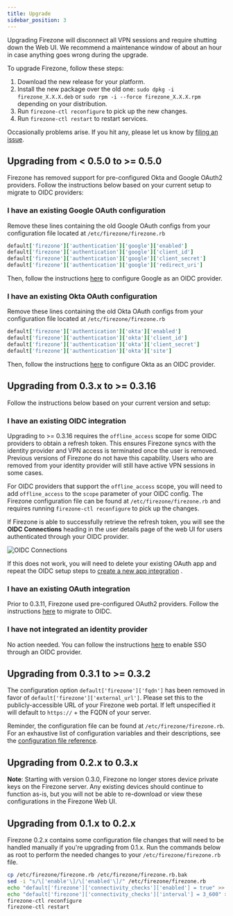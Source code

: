 ```yaml
---
title: Upgrade
sidebar_position: 3
---
```


Upgrading Firezone will disconnect all VPN sessions and require shutting
down the Web UI. We recommend a maintenance window of about an hour in case
anything goes wrong during the upgrade.

To upgrade Firezone, follow these steps:

1. Download the new release for your platform.
1. Install the new package over the old one:
  `sudo dpkg -i firezone_X.X.X.deb` or
  `sudo rpm -i --force firezone_X.X.X.rpm` depending on your distribution.
1. Run `firezone-ctl reconfigure` to pick up the new changes.
1. Run `firezone-ctl restart` to restart services.

Occasionally problems arise. If you hit any, please let us know by [filing an
issue](https://github.com/firezone/firezone/issues/new/choose).

## Upgrading from < 0.5.0 to >= 0.5.0

Firezone has removed support for pre-configured Okta and Google OAuth2 providers.
Follow the instructions below based on your current setup to migrate to OIDC providers:

### I have an existing Google OAuth configuration

Remove these lines containing the old Google OAuth configs from your configuration
file located at `/etc/firezone/firezone.rb`

```rb
default['firezone']['authentication']['google']['enabled']
default['firezone']['authentication']['google']['client_id']
default['firezone']['authentication']['google']['client_secret']
default['firezone']['authentication']['google']['redirect_uri']
```

Then, follow the instructions [here](../authenticate/google) to configure Google
as an OIDC provider.

### I have an existing Okta OAuth configuration

Remove these lines containing the old Okta OAuth configs from your configuration
file located at `/etc/firezone/firezone.rb`

```rb
default['firezone']['authentication']['okta']['enabled']
default['firezone']['authentication']['okta']['client_id']
default['firezone']['authentication']['okta']['client_secret']
default['firezone']['authentication']['okta']['site']
```

Then, follow the instructions [here](../authenticate/okta) to configure Okta as
an OIDC provider.

## Upgrading from 0.3.x to >= 0.3.16

Follow the instructions below based on your current version and setup:

### I have an existing OIDC integration

Upgrading to >= 0.3.16 requires the `offline_access` scope for some OIDC providers
to obtain a refresh token.
This ensures Firezone syncs with the identity provider and VPN access is terminated
once the user is removed. Previous versions of Firezone do not have this capability.
Users who are removed from your identity provider will still have active VPN sessions
in some cases.

For OIDC providers that support the `offline_access` scope, you will need to add
`offline_access` to the `scope` parameter of your OIDC config. The
Firezone configuration file can be found at `/etc/firezone/firezone.rb` and requires
running `firezone-ctl reconfigure` to pick up the changes.

If Firezone is able to successfully retrieve the refresh token, you will see
the **OIDC Connections** heading in the user details page of the web UI for
users authenticated through your OIDC provider.

![OIDC Connections](https://user-images.githubusercontent.com/52545545/173169922-b0e5f2f1-74d5-4313-b839-6a001041c07e.png)

If this does not work, you will need to delete your existing OAuth app
and repeat the OIDC setup steps to
[create a new app integration](../authenticate/) .

### I have an existing OAuth integration

Prior to 0.3.11, Firezone used pre-configured OAuth2 providers. Follow the
instructions [here](../authenticate/) to migrate
to OIDC.

### I have not integrated an identity provider

No action needed. You can follow the instructions
[here](../authenticate/)
to enable SSO through an OIDC provider.

## Upgrading from 0.3.1 to >= 0.3.2

The configuration option `default['firezone']['fqdn']` has been removed in favor
of `default['firezone']['external_url']`. Please set this to the
publicly-accessible URL of your Firezone web portal. If left unspecified it will
default to `https://` + the FQDN of your server.

Reminder, the configuration file can be found at `/etc/firezone/firezone.rb`.
For an exhaustive list of configuration variables and their descriptions, see the
[configuration file reference](../reference/configuration-file).

## Upgrading from 0.2.x to 0.3.x

**Note**: Starting with version 0.3.0, Firezone no longer stores device private
keys on the Firezone server. Any existing devices should continue to function
as-is, but you will not be able to re-download or view these configurations in
the Firezone Web UI.

## Upgrading from 0.1.x to 0.2.x

Firezone 0.2.x contains some configuration file changes that will need to be
handled manually if you're upgrading from 0.1.x. Run the commands below as root
to perform the needed changes to your `/etc/firezone/firezone.rb` file.

```bash
cp /etc/firezone/firezone.rb /etc/firezone/firezone.rb.bak
sed -i "s/\['enable'\]/\['enabled'\]/" /etc/firezone/firezone.rb
echo "default['firezone']['connectivity_checks']['enabled'] = true" >> /etc/firezone/firezone.rb
echo "default['firezone']['connectivity_checks']['interval'] = 3_600" >> /etc/firezone/firezone.rb
firezone-ctl reconfigure
firezone-ctl restart
```
